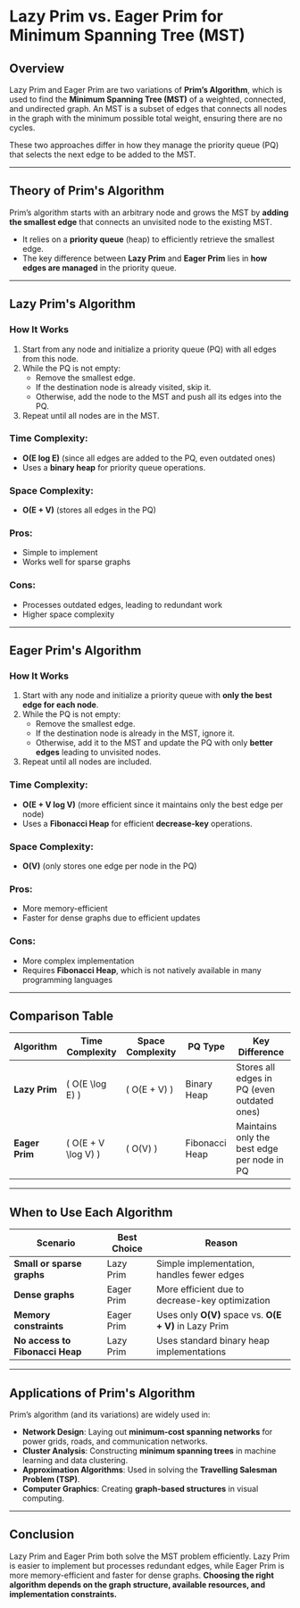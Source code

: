 # Lazy Prim vs. Eager Prim for Minimum Spanning Tree (MST)

## Overview
Lazy Prim and Eager Prim are two variations of **Prim’s Algorithm**, which is used to find the **Minimum Spanning Tree (MST)** of a weighted, connected, and undirected graph. An MST is a subset of edges that connects all nodes in the graph with the minimum possible total weight, ensuring there are no cycles.

These two approaches differ in how they manage the priority queue (PQ) that selects the next edge to be added to the MST.

---

## **Theory of Prim's Algorithm**
Prim’s algorithm starts with an arbitrary node and grows the MST by **adding the smallest edge** that connects an unvisited node to the existing MST. 

- It relies on a **priority queue** (heap) to efficiently retrieve the smallest edge.
- The key difference between **Lazy Prim** and **Eager Prim** lies in **how edges are managed** in the priority queue.

---

## **Lazy Prim's Algorithm**
### **How It Works**
1. Start from any node and initialize a priority queue (PQ) with all edges from this node.
2. While the PQ is not empty:
   - Remove the smallest edge.
   - If the destination node is already visited, skip it.
   - Otherwise, add the node to the MST and push all its edges into the PQ.
3. Repeat until all nodes are in the MST.

### **Time Complexity:**  
- **O(E log E)** (since all edges are added to the PQ, even outdated ones)  
- Uses a **binary heap** for priority queue operations.

### **Space Complexity:**  
- **O(E + V)** (stores all edges in the PQ)

### **Pros:**
- Simple to implement  
- Works well for sparse graphs  

### **Cons:**
- Processes outdated edges, leading to redundant work  
- Higher space complexity  

---

## **Eager Prim's Algorithm**
### **How It Works**
1. Start with any node and initialize a priority queue with **only the best edge for each node**.
2. While the PQ is not empty:
   - Remove the smallest edge.
   - If the destination node is already in the MST, ignore it.
   - Otherwise, add it to the MST and update the PQ with only **better edges** leading to unvisited nodes.
3. Repeat until all nodes are included.

### **Time Complexity:**  
- **O(E + V log V)** (more efficient since it maintains only the best edge per node)  
- Uses a **Fibonacci Heap** for efficient **decrease-key** operations.

### **Space Complexity:**  
- **O(V)** (only stores one edge per node in the PQ)

### **Pros:**
- More memory-efficient  
- Faster for dense graphs due to efficient updates  

### **Cons:**
- More complex implementation  
- Requires **Fibonacci Heap**, which is not natively available in many programming languages  

---

## **Comparison Table**
| Algorithm  | Time Complexity       | Space Complexity  | PQ Type         | Key Difference |
|------------|----------------------|------------------|-----------------|-----------------|
| **Lazy Prim**  | \( O(E \log E) \)  | \( O(E + V) \)  | Binary Heap | Stores all edges in PQ (even outdated ones) |
| **Eager Prim** | \( O(E + V \log V) \) | \( O(V) \)  | Fibonacci Heap | Maintains only the best edge per node in PQ |

---

## **When to Use Each Algorithm**
| **Scenario** | **Best Choice** | **Reason** |
|-------------|---------------|------------|
| **Small or sparse graphs** | Lazy Prim | Simple implementation, handles fewer edges |
| **Dense graphs** | Eager Prim | More efficient due to decrease-key optimization |
| **Memory constraints** | Eager Prim | Uses only **O(V)** space vs. **O(E + V)** in Lazy Prim |
| **No access to Fibonacci Heap** | Lazy Prim | Uses standard binary heap implementations |

---

## **Applications of Prim's Algorithm**
Prim’s algorithm (and its variations) are widely used in:
- **Network Design**: Laying out **minimum-cost spanning networks** for power grids, roads, and communication networks.
- **Cluster Analysis**: Constructing **minimum spanning trees** in machine learning and data clustering.
- **Approximation Algorithms**: Used in solving the **Travelling Salesman Problem (TSP)**.
- **Computer Graphics**: Creating **graph-based structures** in visual computing.

---

## **Conclusion**
Lazy Prim and Eager Prim both solve the MST problem efficiently. Lazy Prim is easier to implement but processes redundant edges, while Eager Prim is more memory-efficient and faster for dense graphs. **Choosing the right algorithm depends on the graph structure, available resources, and implementation constraints.**
